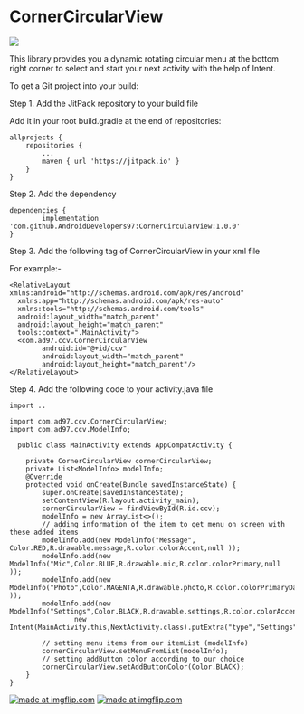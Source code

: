 # CornerCircularView

[![](https://jitpack.io/v/AndroidDevelopers97/CornerCircularView.svg)](https://jitpack.io/#AndroidDevelopers97/CornerCircularView)

This library provides you a dynamic rotating circular menu at the bottom right corner to select and start your next activity with the help of Intent.

To get a Git project into your build:

Step 1. Add the JitPack repository to your build file

Add it in your root build.gradle at the end of repositories:

	allprojects {
		repositories {
			...
			maven { url 'https://jitpack.io' }
		}
	}
  
  

Step 2. Add the dependency

	dependencies {
	        implementation 'com.github.AndroidDevelopers97:CornerCircularView:1.0.0'
	}

Step 3. Add the following tag of CornerCircularView in your xml file

For example:- 

    <RelativeLayout xmlns:android="http://schemas.android.com/apk/res/android"
      xmlns:app="http://schemas.android.com/apk/res-auto"
      xmlns:tools="http://schemas.android.com/tools"
      android:layout_width="match_parent"
      android:layout_height="match_parent"
      tools:context=".MainActivity">
      <com.ad97.ccv.CornerCircularView
        	android:id="@+id/ccv"
        	android:layout_width="match_parent"
        	android:layout_height="match_parent"/>
    </RelativeLayout>
    
Step 4. Add the following code to your activity.java file 


    import ..
    
    import com.ad97.ccv.CornerCircularView;
    import com.ad97.ccv.ModelInfo;

      public class MainActivity extends AppCompatActivity {

        private CornerCircularView cornerCircularView;
        private List<ModelInfo> modelInfo;
        @Override
        protected void onCreate(Bundle savedInstanceState) {
            super.onCreate(savedInstanceState);
            setContentView(R.layout.activity_main);
            cornerCircularView = findViewById(R.id.ccv);
            modelInfo = new ArrayList<>();
            // adding information of the item to get menu on screen with these added items
            modelInfo.add(new ModelInfo("Message", Color.RED,R.drawable.message,R.color.colorAccent,null ));
            modelInfo.add(new ModelInfo("Mic",Color.BLUE,R.drawable.mic,R.color.colorPrimary,null ));
            modelInfo.add(new ModelInfo("Photo",Color.MAGENTA,R.drawable.photo,R.color.colorPrimaryDark,null ));
            modelInfo.add(new ModelInfo("Settings",Color.BLACK,R.drawable.settings,R.color.colorAccent,
                    new Intent(MainActivity.this,NextActivity.class).putExtra("type","Settings")));

            // setting menu items from our itemList (modelInfo)
            cornerCircularView.setMenuFromList(modelInfo);
            // setting addButton color according to our choice
            cornerCircularView.setAddButtonColor(Color.BLACK);
        }
    }
    

<a href="https://imgflip.com/gif/2gxi3q"><img src="https://i.imgflip.com/2gxi3q.gif" title="made at imgflip.com"/></a>
<a href="https://imgflip.com/gif/2gxi4o"><img src="https://i.imgflip.com/2gxi4o.gif" title="made at imgflip.com"/></a>
